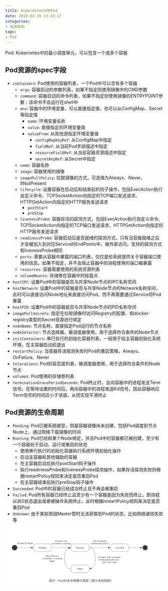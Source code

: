 ```yaml
---
title: Kubernetes中的Pod
date: 2019-03-19 13:43:17
categories: 
- 系统架构
tags: 
- Pod
---
```


Pod: Kubernetes中的最小调度单元，可以包含一个或多个容器

## Pod资源的spec字段

- `containers`: Pod使用的容器列表，一个Pod中可以含有多个容器
  - `args`: 容器启动的参数列表，如果不指定则使用镜像中的CMD参数
  - `command`: 容器启动的命令列表，如果不指定则使用镜像的ENTRYPOINT参数；该命令不会运行在shell中
  - `env`: 容器中的环境变量，可以直接指定值，也可以从ConfigMap、Secret等指定值
    - `name`: 环境变量名称
    - `value`: 直接指定的环境变量值
    - `valueFrom`: 从其他源指定环境变量值
      - `configMapKeyRef`: 从ConfigMap中指定
      - `fieldRef`: 从当前Pod字段描述中指定
      - `resourceFieldRef`: 从当前容器资源描述中指定
      - `secretKeyRef`: 从Secret中指定
  - `name`: 容器名称
  - `image`: 容器使用的镜像
  - `imagePullPolicy`: 拉取镜像的方式，可选值为Always、Never、IfNotPresent
  - `lifecycle`: 设置容器在启动后和结束前的钩子操作，包括ExecAction执行自定义命令、TCPSocketAction向指定的TCP端口发送请求、HTTPGetAction向指定的HTTP服务发送请求
    - `postStart`
    - `preStop`
  - `livenessProbe`: 容器存活的探测方式，包括ExecAction执行自定义命令、TCPSocketAction向指定的TCP端口发送请求、HTTPGetAction向指定的HTTP服务发送请求
  - `readinessProbe`: 容器启动后是否就绪的探测方式，只有当容器就绪之后才会被加入到对应Service的EndPoints中，被外部访问，支持的探测方式和livenessProbe相同
  - `ports`: 需要从容器中暴露的端口列表，仅仅是给系统提供关于容器端口使用的信息。如果不指定，并不会阻止容器中的进程使用的端口被暴露
  - `resources`: 容器需要使用的系统资源列表
  - `volumeMounts`: 存储卷在容器中的挂载点
- `hostIPC`: 设置Pod中的容器是否与共享Node节点的IPC名称空间
- `hostNetwork`: 设置Pod中的容器是否与共享Node节点的Network名称空间，此时可以直接访问Node地址来直接访问Pod，而不再需要通过Service将Pod暴露
- `hostPID`: 设置Pod中的容器是否与共享Node节点的PID名称空间
- `imagePullSecrets`: 指定在拉取镜像时访问Registry的配置，和docker-registry类型的Secret资源进行绑定
- `nodeName`: 节点名称，直接指定Pod运行的节点名称
- `nodeSelector`: 节点选择器，被调度器使用，用于选择符合条件的Node节点
- `initContainers`: 串行执行的初始化容器列表，一般用于给主容器初始化系统环境，在主容器启动前退出
- `restartPolicy`: 当容器存活探测失败时Pod的重启策略，Always、OnFailure、Never
- `tolerations`: Pod的容忍度列表，被调度器使用，用于选择符合条件的Node节点
- `volumes`: Pod使用的存储卷列表
- `terminationGracePeriodSeconds`: Pod终止时，会向容器中的进程发送Term信号。在等待设置的时间后，再向容器中的进程发送Kill信号。因此容器响应Term信号的时间应小于该值，从而实现平滑终止

## Pod资源的生命周期

- `Pending`: Pod已被系统接受，但是容器镜像尚未创建。包括Pod调度到节点Node上、通过网络下载镜像的时间
- `Running`: Pod已经和某个Node绑定，并且Pod中的容器都已被创建，至少有一个容器处于启动、运行或重启的状态
  - 使用串行执行的初始化容器执行系统环境初始化操作
  - 启动主容器和其他辅助的容器
  - 在主容器启动后执行postStart钩子操作
  - 执行readinessProbe和livenessProbe探测操作，如果存活探测失败则根据restartPolicy规则来决定是否重启Pod
  - 在主容器结束前执行preStop钩子操作
- `Succeeded`: Pod中的容器已经成功终止且不再会被重启
- `Failed`: Pod所有容器已经终止且至少有一个容器是因为失败而终止，即进程以非0状态退出或者被操作系统终止，此时根据restartPolicy规则来决定是否重启Pod
- `Unknown`: 由于某些原因Master暂时无法获取到Pod的状态，比如网络通信失败等

![img](/images/Kubernetes之Pod生命周期.png)